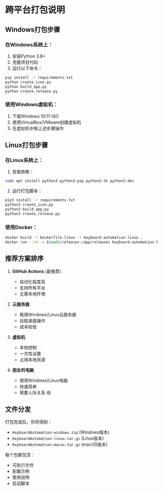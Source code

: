 
# 跨平台打包说明

## Windows打包步骤

### 在Windows系统上：
1. 安装Python 3.8+
2. 克隆项目代码
3. 运行以下命令：
```cmd
pip install -r requirements.txt
python create_icon.py
python build_app.py
python create_release.py
```

### 使用Windows虚拟机：
1. 下载Windows 10/11 ISO
2. 使用VirtualBox/VMware创建虚拟机
3. 在虚拟机中按上述步骤操作

## Linux打包步骤

### 在Linux系统上：
1. 安装依赖：
```bash
sudo apt install python3 python3-pip python3-tk python3-dev
```
2. 运行打包脚本：
```bash
pip3 install -r requirements.txt
python3 create_icon.py
python3 build_app.py
python3 create_release.py
```

### 使用Docker：
```bash
docker build -f Dockerfile.linux -t keyboard-automation-linux .
docker run --rm -v $(pwd)/releases:/app/releases keyboard-automation-linux
```

## 推荐方案排序

1. **GitHub Actions** (最推荐)
   - 自动化程度高
   - 支持所有平台
   - 无需本地环境

2. **云服务器**
   - 租用Windows/Linux云服务器
   - 远程桌面操作
   - 成本较低

3. **虚拟机**
   - 本地控制
   - 一次性设置
   - 占用本地资源

4. **朋友的电脑**
   - 借用Windows/Linux电脑
   - 快速简单
   - 需要人际关系 😄

## 文件分发

打包完成后，你将得到：
- `KeyboardAutomation-windows.zip` (Windows版本)
- `KeyboardAutomation-linux.tar.gz` (Linux版本)  
- `KeyboardAutomation-macos.tar.gz` (macOS版本)

每个包都包含：
- 可执行文件
- 配置示例
- 使用说明
- 启动脚本
